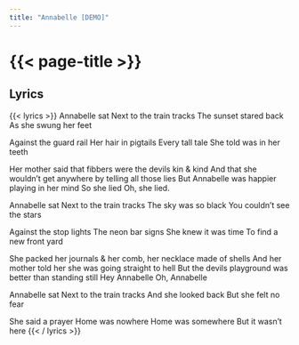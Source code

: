 ```yaml
---
title: "Annabelle [DEMO]"
---
```

# {{< page-title >}}

## Lyrics
{{< lyrics >}}
Annabelle sat
Next to the train tracks
The sunset stared back
As she swung her feet

Against the guard rail
Her hair in pigtails
Every tall tale
She told was in her teeth

Her mother said that fibbers were the devils kin & kind
And that she wouldn’t get anywhere by telling all those lies
But Annabelle was happier playing in her mind
So she lied
Oh, she lied.

Annabelle sat
Next to the train tracks
The sky was so black
You couldn’t see the stars

Against the stop lights
The neon bar signs
She knew it was time
To find a new front yard

She packed her journals & her comb, her necklace made of shells
And her mother told her she was going straight to hell
But the devils playground was better than standing still
Hey Annabelle
Oh, Annabelle

Annabelle sat
Next to the train tracks
And she looked back
But she felt no fear

She said a prayer
Home was nowhere
Home was somewhere
But it wasn’t here
{{< / lyrics >}}
